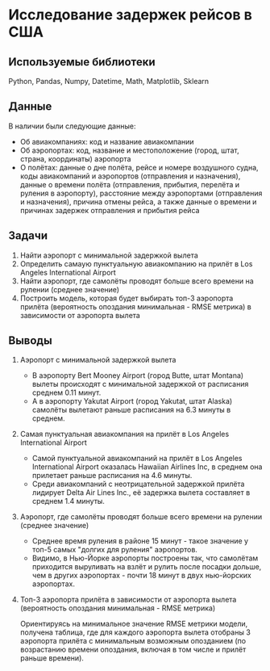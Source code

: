 # Исследование задержек рейсов в США


## Используемые библиотеки
Python, Pandas, Numpy, Datetime, Math, Matplotlib, Sklearn


## Данные

В наличии были следующие данные:
- Об авиакомпаниях: код и название авиакомпании
- Об аэропортах: код, название и местоположение (город, штат, страна, координаты) аэропорта
- О полётах: данные о дне полёта, рейсе и номере воздушного судна, коды авиакомпаний и аэропортов (отправления и назначения), данные о времени полёта (отправления, прибытия, перелёта и руления в аэропорту), расстояние между аэропортами (отправления и назначения), причина отмены рейса, а также данные о времени и причинах задержек отправления и прибытия рейса


## Задачи

1. Найти аэропорт с минимальной задержкой вылета 
2. Определить самаую пунктуальную авиакомпанию на прилёт в Los Angeles International Airport
3. Найти аэропорт, где самолёты проводят больше всего времени на рулении (среднее значение)
4. Построить модель, которая будет выбирать топ-3 аэропорта прилёта (вероятность опоздания минимальная - RMSE метрика)  в зависимости от аэропорта вылета  


## Выводы

1. Аэропорт с минимальной задержкой вылета

    - В аэропорту Bert Mooney Airport (город Butte, штат Montana) вылеты происходят с минимальной задержкой от расписания среднем 0.11 минут.
    - А в аэропорту Yakutat Airport (город Yakutat, штат Alaska) самолёты вылетают раньше расписания на 6.3 минуты в среднем.
    
    
2. Самая пунктуальная авиакомпания на прилёт в Los Angeles International Airport

    - Самой пунктуальной авиакомпаний на прилёт в Los Angeles International Airport оказалась Hawaiian Airlines Inc, в среднем она прилетает раньше расписания на 4.6 минуты.
    - Среди авиакомпаний с неотрицательной задержкой прилёта лидирует Delta Air Lines Inc., её задержка вылета составляет в среднем 1.4 минуты.


3. Аэропорт, где самолёты проводят больше всего времени на рулении (среднее значение)

    - Среднее время руления в районе 15 минут - такое значение у топ-5 самых "долгих для руления" аэропортов.
    - Видимо, в Нью-Йорке аэропорты построены так, что самолётам приходится выруливать на взлёт и рулить после посадки дольше, чем в других аэропортах - почти 18 минут в двух нью-йорских аэропортах.


4. Топ-3 аэропорта прилёта в зависимости от аэропорта вылета (вероятность опоздания минимальная - RMSE метрика)     
    
    Ориентируясь на минимальное значение RMSE метрики модели, получена таблица, где для каждого аэропорта вылета отобраны 3 аэропорта прилёта с минимальным возможным опозданием (по возрастанию времени опоздания, включая в том числе и прилёт раньше времени).

